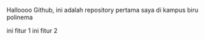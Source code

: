 Halloooo Github, ini adalah repository pertama saya di kampus biru polinema

ini fitur 1
ini fitur 2